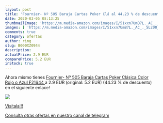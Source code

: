 ```yaml
---
layout: post
title: 'Fournier- Nº 505 Baraja Cartas Poker Clá al 44.23 % de descuento'
date: 2020-03-05 08:13:25
thumbnailImage: 'https://m.media-amazon.com/images/I/51xxn7UmB7L._AC_._SL200_.jpg'
images: [ 'https://m.media-amazon.com/images/I/51xxn7UmB7L._AC_._SL200_.jpg' ]
comments: true
category: ofertas
author: ring
slug: B000XZ0944
description:
actualPrice: 2.9 EUR
comparePrice: 5.2 EUR
inStock: true
---
```


Ahora mismo tienes [Fournier- Nº 505 Baraja Cartas Poker Clásica  Color Rojo o Azul  F21644 ](https://www.amazon.com/dp/B000XZ0944/?tag=redken08-20) a 2.9 EUR (original: 5.2 EUR) (44.23 %  de descuento) en el siguiente enlace!

[![](https://m.media-amazon.com/images/I/51xxn7UmB7L._AC_._SL200_.jpg)](https://www.amazon.com/dp/B000XZ0944/?tag=redken08-20)

[Visítala!!!](https://www.amazon.com/dp/B000XZ0944/?tag=redken08-20)

[Consulta otras ofertas en nuestro canal de telegram](https://t.me/s/ofertas25)
